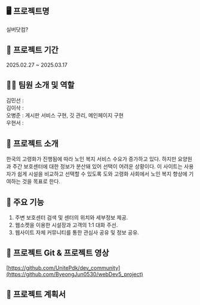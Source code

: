 ## :desktop_computer: 프로젝트명
실버닷컴?
## :calendar: 프로젝트 기간 
2025.02.27 ~ 2025.03.17
## :technologist: 팀원 소개 및 역할 
김민선 : </br>
김이삭 : </br>
오병준 : 게시판 서비스 구현, 깃 관리, 메인페이지 구현 </br>
우현서 : </br>
## :pushpin: 프로젝트 소개 
한국의 고령화가 진행됨에 따라 노인 복지 서비스 수요가 증가하고 있다. 
하지만 요양원과 주간 보호센터에 대한 정보가 분산돼 있어 선택이 어려운 상황이다. 
이 사이트는 사용자가 쉽게 시설을 비교하고 선택할 수 있도록 도와 고령화 사회에서 노인 복지 향상에 기여하는 것을 목표로 한다.
## :rocket: 주요 기능 
1. 주변 보호센터 검색 및 센터의 위치와 세부정보 제공.
2. 웹소켓을 이용한 시설장과 고객의 1:1 대화 주선.
3. 웹사이트 자체 커뮤니티를 통한 관심사 공유 및 정보 공유.
## :link: 프로젝트 Git & 프로젝트 영상 
[https://github.com/UnitePdk/dev_community](https://github.com/ByeongJun0530/webDev5_project)</br>
## :file_folder: 프로젝트 계획서 
